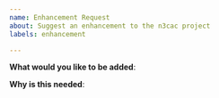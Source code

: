 ```yaml
---
name: Enhancement Request
about: Suggest an enhancement to the n3cac project
labels: enhancement

---
```

<!-- Please only use this template for submitting enhancement requests -->

**What would you like to be added**:

**Why is this needed**:
